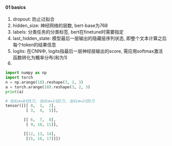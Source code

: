 







#### 01 basics

1. dropout: 防止过拟合
2. hidden_size: 神经网络的层数, bert-base为768
3. labels: 分类任务的分类标签, bert在finetune时需要指定
4. last_hidden_state: 模型最后一层输出的隐藏层序列状态, 即整个文本计算之后每个token的结果信息
5. logits: 在CNN中, logits指最后一层神经层输出的score, 需应用softmax激活函数转化为概率分布(和为1)
6. 



```python
import numpy as np
import torch
n = np.arange(18).reshape(3, 2, 3)
a = torch.arange(18).reshape(3, 2, 3)
print(a)

# 在dim=0切3刀, 在dim=1切2刀, 在dim=2切3刀
tensor([[[ 0,  1,  2],
         [ 3,  4,  5]],

        [[ 6,  7,  8],
         [ 9, 10, 11]],

        [[12, 13, 14],
         [15, 16, 17]]])

```





